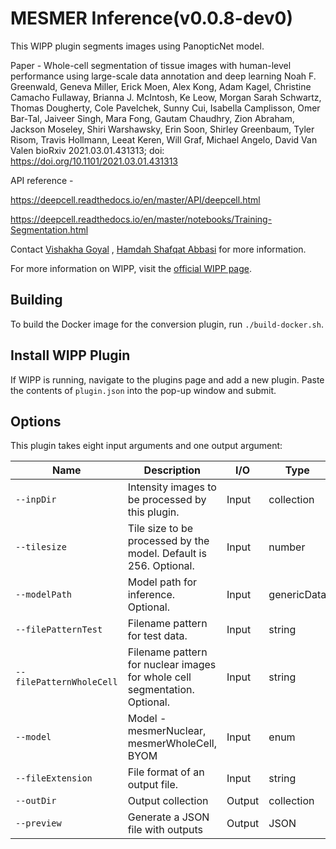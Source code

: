 # MESMER Inference(v0.0.8-dev0)

This WIPP plugin segments images using PanopticNet model.

Paper -
Whole-cell segmentation of tissue images with human-level performance using large-scale data annotation and deep learning
Noah F. Greenwald, Geneva Miller, Erick Moen, Alex Kong, Adam Kagel, Christine Camacho Fullaway, Brianna J. McIntosh, Ke Leow, Morgan Sarah Schwartz, Thomas Dougherty, Cole Pavelchek, Sunny Cui, Isabella Camplisson, Omer Bar-Tal, Jaiveer Singh, Mara Fong, Gautam Chaudhry, Zion Abraham, Jackson Moseley, Shiri Warshawsky, Erin Soon, Shirley Greenbaum, Tyler Risom, Travis Hollmann, Leeat Keren, Will Graf, Michael Angelo, David Van Valen
bioRxiv 2021.03.01.431313; doi: https://doi.org/10.1101/2021.03.01.431313

API reference -

https://deepcell.readthedocs.io/en/master/API/deepcell.html

https://deepcell.readthedocs.io/en/master/notebooks/Training-Segmentation.html

Contact [Vishakha Goyal](mailto:vishakha.goyal@nih.gov) , [Hamdah Shafqat Abbasi](mailto:hamdahshafqat.abbasi@nih.gov) for more information.

For more information on WIPP, visit the [official WIPP page](https://isg.nist.gov/deepzoomweb/software/wipp).

## Building

To build the Docker image for the conversion plugin, run
`./build-docker.sh`.

## Install WIPP Plugin

If WIPP is running, navigate to the plugins page and add a new plugin. Paste the contents of `plugin.json` into the pop-up window and submit.

## Options

This plugin takes eight input arguments and one output argument:

| Name          | Description             | I/O    | Type   |
|---------------|-------------------------|--------|--------|
| `--inpDir` | Intensity images to be processed by this plugin. | Input | collection |
| `--tilesize` | Tile size to be processed by the model. Default is 256. Optional. | Input | number |
| `--modelPath` | Model path for inference. Optional. | Input | genericData |
| `--filePatternTest` | Filename pattern for test data. | Input | string |
| `--filePatternWholeCell` | Filename pattern for nuclear images for whole cell segmentation. Optional.| Input | string |
| `--model` | Model - mesmerNuclear, mesmerWholeCell, BYOM | Input | enum |
| `--fileExtension` | File format of an output file. | Input | string |
| `--outDir` | Output collection | Output | collection |
| `--preview`           | Generate a JSON file with outputs                            | Output | JSON        |
